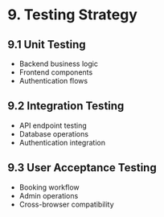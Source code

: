 # 9. Testing Strategy

## 9.1 Unit Testing

- Backend business logic
- Frontend components
- Authentication flows

## 9.2 Integration Testing

- API endpoint testing
- Database operations
- Authentication integration

## 9.3 User Acceptance Testing

- Booking workflow
- Admin operations
- Cross-browser compatibility
